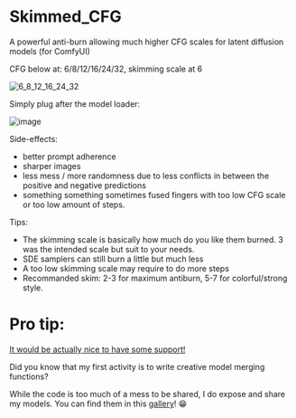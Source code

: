 # Skimmed_CFG
A powerful anti-burn allowing much higher CFG scales for latent diffusion models (for ComfyUI)

CFG below at: 6/8/12/16/24/32, skimming scale at 6

![6_8_12_16_24_32](https://github.com/user-attachments/assets/6eb4beb6-0579-4f3e-a85e-e23b6472ebae)


Simply plug after the model loader:

![image](https://github.com/user-attachments/assets/b188947c-6226-42ff-b868-e6a44bbfe590)


Side-effects:

- better prompt adherence
- sharper images
- less mess / more randomness due to less conflicts in between the positive and negative predictions
- something something sometimes fused fingers with too low CFG scale or too low amount of steps.


Tips:

- The skimming scale is basically how much do you like them burned. 3 was the intended scale but suit to your needs.
- SDE samplers can still burn a little but much less
- A too low skimming scale may require to do more steps
- Recommanded skim: 2-3 for maximum antiburn, 5-7 for colorful/strong style.



# Pro tip:

[It would be actually nice to have some support!](https://www.patreon.com/extraltodeus)

Did you know that my first activity is to write creative model merging functions?

While the code is too much of a mess to be shared, I do expose and share my models. You can find them in this [gallery](https://github.com/Extraltodeus/shared_models_galleries)! 😁
